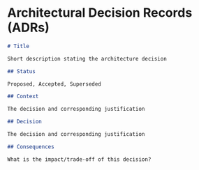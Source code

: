 # Architectural Decision Records (ADRs)

```md
# Title

Short description stating the architecture decision

## Status

Proposed, Accepted, Superseded

## Context

The decision and corresponding justification

## Decision

The decision and corresponding justification

## Consequences

What is the impact/trade-off of this decision?
```
